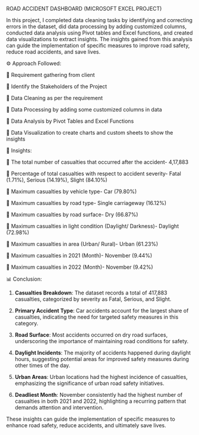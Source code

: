 ROAD ACCIDENT DASHBOARD (MICROSOFT EXCEL PROJECT)

In this project, I completed data cleaning tasks by identifying and correcting errors in the dataset, did data processing by adding customized columns, conducted data analysis using Pivot tables and Excel functions, and created data visualizations to extract insights. The insights gained from this analysis can guide the implementation of specific measures to improve road safety, reduce road accidents, and save lives.

⚙️ Approach Followed:

🔸 Requirement gathering from client

🔸 Identify the Stakeholders of the Project

🔸 Data Cleaning as per the requirement

🔸 Data Processing by adding some customized columns in data 

🔸 Data Analysis by Pivot Tables and Excel Functions 

🔸  Data Visualization to create charts and custom sheets to show the insights

🔎 Insights:

🔹 The total number of casualties that occurred after the accident- 4,17,883

🔹 Percentage of total casualties with respect to accident severity- Fatal (1.71%), Serious (14.19%), Slight (84.10%)

🔹 Maximum casualties by vehicle type- Car (79.80%)

🔹 Maximum casualties by road type- Single carriageway (16.12%)

🔹 Maximum casualties by road surface- Dry (66.87%)

🔹 Maximum casualties in light condition (Daylight/ Darkness)- Daylight (72.98%)

🔹 Maximum casualties in area (Urban/ Rural)- Urban (61.23%)

🔹 Maximum casualties in 2021 (Month)- November (9.44%)

🔹 Maximum casualties in 2022 (Month)- November (9.42%)

📊 Conclusion:

1. **Casualties Breakdown**: The dataset records a total of 417,883 casualties, categorized by severity as Fatal, Serious, and Slight.

2. **Primary Accident Type**: Car accidents account for the largest share of casualties, indicating the need for targeted safety measures in this category.

3. **Road Surface**: Most accidents occurred on dry road surfaces, underscoring the importance of maintaining road conditions for safety.

4. **Daylight Incidents**: The majority of accidents happened during daylight hours, suggesting potential areas for improved safety measures during other times of the day.

5. **Urban Areas**: Urban locations had the highest incidence of casualties, emphasizing the significance of urban road safety initiatives.

6. **Deadliest Month**: November consistently had the highest number of casualties in both 2021 and 2022, highlighting a recurring pattern that demands attention and intervention.

These insights can guide the implementation of specific measures to enhance road safety, reduce accidents, and ultimately save lives.


 
